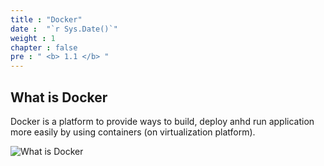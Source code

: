 ```yaml
---
title : "Docker"
date :  "`r Sys.Date()`" 
weight : 1 
chapter : false
pre : " <b> 1.1 </b> "
---
```


## What is Docker

Docker is a platform to provide ways to build, deploy anhd run application more easily by using containers (on virtualization platform).


![What is Docker](/images/1-Introduce/docker_logo.png)
